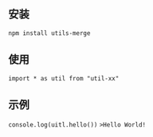 ## 安装

`npm install utils-merge`

## 使用

`import * as util from "util-xx"`


## 示例

`console.log(uitl.hello())`
`>Hello World!`